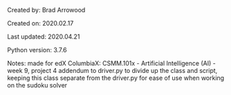 Created by:       Brad Arrowood

Created on:       2020.02.17

Last updated:     2020.04.21

Python version:   3.7.6

Notes:            made for edX ColumbiaX: CSMM.101x - Artificial Intelligence (AI) - week 9, project 4
                   addendum to driver.py to divide up the class and script, keeping this class separate from the driver.py for ease of use when working on the sudoku solver
